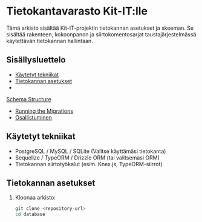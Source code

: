 # Tietokantavarasto Kit-IT:lle

Tämä arkisto sisältää Kit-IT-projektin tietokannan asetukset ja skeeman. Se sisältää rakenteen, kokoonpanon ja siirtokomentosarjat taustajärjestelmässä käytettävän tietokannan hallintaan.

## Sisällysluettelo
- [Käytetyt tekniikat](#teknologiat-käytetty)
- [Tietokannan asetukset](#database-setup)
-
[Schema Structure](#schema-structure)
- [Running the Migrations](#running-the-migrations)
- [Osallistuminen](#contributing)

## Käytetyt tekniikat
- PostgreSQL / MySQL / SQLite (Valitse käyttämäsi tietokanta)
- Sequelize / TypeORM / Drizzle ORM (tai valitsemasi ORM)
- Tietokannan siirtotyökalut (esim. Knex.js, TypeORM-siirrot)

## Tietokannan asetukset
1. Kloonaa arkisto:
   ```bash
   git clone <repository-url>
   cd database